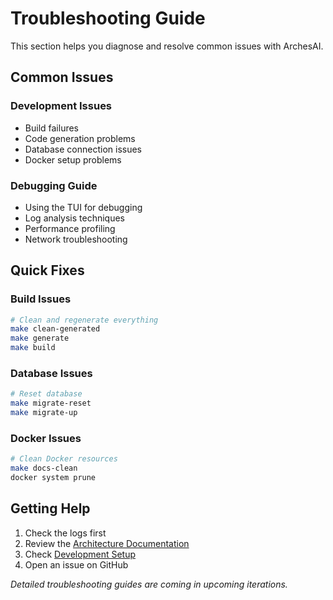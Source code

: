 # Troubleshooting Guide

This section helps you diagnose and resolve common issues with ArchesAI.

## Common Issues

### Development Issues

- Build failures
- Code generation problems
- Database connection issues
- Docker setup problems

### Debugging Guide

- Using the TUI for debugging
- Log analysis techniques
- Performance profiling
- Network troubleshooting

## Quick Fixes

### Build Issues

```bash
# Clean and regenerate everything
make clean-generated
make generate
make build
```

### Database Issues

```bash
# Reset database
make migrate-reset
make migrate-up
```

### Docker Issues

```bash
# Clean Docker resources
make docs-clean
docker system prune
```

## Getting Help

1. Check the logs first
2. Review the [Architecture Documentation](../architecture/overview.md)
3. Check [Development Setup](../guides/development.md)
4. Open an issue on GitHub

_Detailed troubleshooting guides are coming in upcoming iterations._
